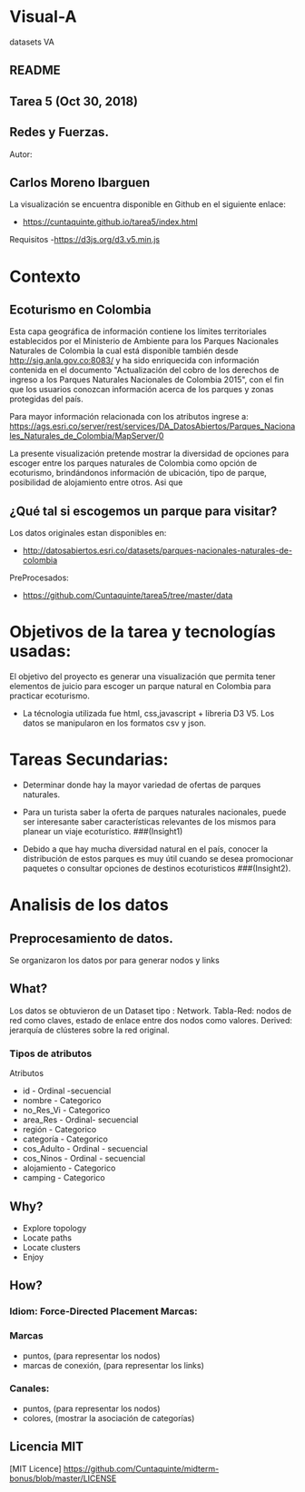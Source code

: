 # Visual-A
datasets VA
## README

## Tarea 5 (Oct 30, 2018)
## Redes y Fuerzas.
Autor: 
## Carlos Moreno Ibarguen  

La visualización se encuentra disponible en Github en el siguiente enlace:

- https://cuntaquinte.github.io/tarea5/index.html

Requisitos
-https://d3js.org/d3.v5.min.js


# Contexto
## Ecoturismo en Colombia

Esta capa geográfica de información contiene los límites territoriales establecidos por el Ministerio de Ambiente para los Parques Nacionales Naturales de Colombia la cual está disponible también desde http://sig.anla.gov.co:8083/ y ha sido enriquecida con información contenida en el documento "Actualización del cobro de los derechos de ingreso a los Parques Naturales Nacionales de Colombia 2015", con el fin que los usuarios conozcan información acerca de los parques y zonas protegidas del país. 

Para mayor información relacionada con los atributos ingrese a:
https://ags.esri.co/server/rest/services/DA_DatosAbiertos/Parques_Nacionales_Naturales_de_Colombia/MapServer/0


La presente visualización pretende mostrar la diversidad de opciones para escoger entre los parques naturales de Colombia como opción de ecoturismo, brindándonos información de ubicación, tipo de parque, posibilidad de alojamiento entre otros.
Asi que

## ¿Qué tal si escogemos un parque para visitar?


Los datos originales estan disponibles en:

-  http://datosabiertos.esri.co/datasets/parques-nacionales-naturales-de-colombia

PreProcesados:  
- https://github.com/Cuntaquinte/tarea5/tree/master/data

# Objetivos de la tarea y tecnologías usadas:
El objetivo del proyecto es generar una visualización  que permita tener elementos de juicio para escoger un parque natural en Colombia para practicar ecoturismo.

- La técnologia utilizada fue html, css,javascript + libreria D3 V5. Los datos se manipularon en los formatos csv y json.


# Tareas Secundarias:
- Determinar donde hay la mayor variedad de ofertas de parques naturales.

- Para un turista saber la oferta de parques naturales nacionales, puede ser interesante saber características relevantes de los mismos para planear un viaje ecoturístico. ###(Insight1)
- Debido a que hay mucha diversidad natural en el país, conocer la distribución de estos parques es muy útil cuando se desea promocionar paquetes o consultar opciones de destinos ecoturisticos ###(Insight2).

# Analisis de los datos
## Preprocesamiento de datos. 
Se organizaron los datos por para generar nodos y links

## What?
Los datos se obtuvieron de un Dataset tipo : Network. Tabla-Red: nodos de red como claves, estado de enlace entre dos nodos como valores. Derived: jerarquía de clústeres sobre la red original.
### Tipos de atributos

Atributos

- id	- Ordinal -secuencial
- nombre	- Categorico
- no_Res_Vi	- Categorico
- area_Res	- Ordinal- secuencial
- región	- Categorico
- categoría	- Categorico
- cos_Adulto	- Ordinal - secuencial
- cos_Ninos	- Ordinal - secuencial
- alojamiento	- Categorico
- camping	- Categorico


## Why?
- Explore topology
- Locate paths
- Locate clusters
- Enjoy

## How?

### Idiom: Force-Directed Placement Marcas:

### Marcas 
- puntos, (para representar los nodos)
- marcas de conexión, (para representar los links)

### Canales:
- puntos, (para representar los nodos)
- colores, (mostrar la asociación de categorías)


## Licencia MIT
[MIT Licence] https://github.com/Cuntaquinte/midterm-bonus/blob/master/LICENSE

